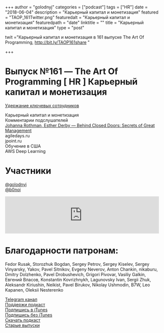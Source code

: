 +++
author = "golodnyj"
categories = ["podcast"]
tags = ["HR"]
date = "2018-06-04"
description = "Карьерный капитал и монетизация"
featured = "TAOP_161Twitter.png"
featuredalt = "Карьерный капитал и монетизация"
featuredpath = "date"
linktitle = ""
title = "Карьерный капитал и монетизация"
type = "post"

twit ="Карьерный капитал и монетизация в 161 выпуске The Art Of Programming, http://bit.ly/TAOP161share "

+++
# Выпуск №161 — The Art Of Programming  [ HR ]  Карьерный капитал и монетизация

[Удержание ключевых сотрудников](http://bit.ly/2JeGDP2)   
  
Карьерный капитал и монетизация  
Комментарии подслушателей  
[Johanna Rothman, Esther Derby — Behind Closed Doors: Secrets of Great Management](https://amzn.to/2JanwFU)   
agiledays.ru  
jpoint.ru  
Обучение в США  
AWS Deep Learning  

# Участники
[@golodnyj](https://twitter.com/golodnyj/)  
[@b0noi](https://twitter.com/b0noi)  

<iframe title="Выпуск №161 — The Art Of Programming [ HR ] Карьерный капитал и монетизация" src="https://www.podbean.com/media/player/jzazc-928c45?from=usersite&skin=1&share=1&fonts=Helvetica&auto=0&download=1&version=1" height="122" width="100%" style="border: none;" scrolling="no" data-name="pb-iframe-player"></iframe>

# Благодарности патронам: 
Fedor Rusak, Storozhuk Bogdan, Sergey Petrov, Sergey Kiselev, Sergey Vinyarsky, Yakov, Pavel Sitnikov, Evgeny Neverov, Anton Chankin, nikaburu, Dmitry Dolzhenko, Pavel Drobushevich, Grigori Pivovar, Vasiliy Galkin, Евгений Власов, Konstantin Kovrizhnykh, Lagunovsky Ivan, Sergii Zhuk, Aleksandr Kiriushin, Neikist, Pavel Birukov, Nikolay Ushmodin, B7W, Leo Kapanen, Oleksii Nesterenko

[Telegram канал](http://bit.ly/taoplive)  
[Поддержи подкаст](http://bit.ly/TAOPpatron)  
[Подпишись в iTunes](http://bit.ly/TAOPiTunes)  
[Подпишись без iTunes](http://bit.ly/TAOPrss)   
[Скачать подкаст](http://bit.ly/TAOP161mp3)  
[Старые выпуски](http://bit.ly/oldtaop)